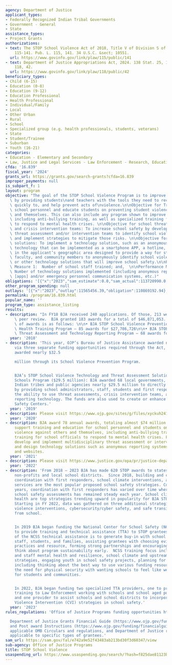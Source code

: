```yaml
---
agency: Department of Justice
applicant_types:
- Federally Recognized Indian Tribal Governments
- Government - General
- State
assistance_types:
- Project Grants
authorizations:
- text: The STOP School Violence Act of 2018, Title V of Division S of Public Law
    115-141. Pub. L. 115, 141. 34 U.S.C. &sect; 10551.
  url: https://www.govinfo.gov/link/plaw/115/public/141
- text: Department of Justice Appropriations Act, 2024. 138 Stat. 25, 147. Pub. L.
    118, 42.
  url: https://www.govinfo.gov/link/plaw/118/public/42
beneficiary_types:
- Child (6-15)
- Education (0-8)
- Education (9-12)
- Education Professional
- Health Professional
- Individual/Family
- Local
- Other Urban
- Rural
- School
- Specialized group (e.g. health professionals, students, veterans)
- State
- Student/Trainee
- Suburban
- Youth (16-21)
categories:
- Education - Elementary and Secondary
- Law, Justice and Legal Services - Law Enforcement - Research, Education, Training
cfda: '16.839'
fiscal_year: '2024'
grants_url: https://grants.gov/search-grants?cfda=16.839
improper_payments: null
is_subpart_f: 1
layout: program
objective: "The goal of the STOP School Violence Program is to improve school security\
  \ by providing students\nand teachers with the tools they need to recognize, respond\
  \ quickly to, and help prevent acts of\nviolence.\n\nObjective for Training:  Train\
  \ school personnel and educate students on preventing student violence against others\
  \ and themselves. This can also include any program shown to improve school climate,\
  \ including anti-bullying training, as well as specialized training for school officials\
  \ to respond to mental health crises. \n\nObjective for school threat assessment\
  \ and crisis intervention teams: To increase school safety by developing and implementing\
  \ threat assessment and/or intervention teams to identify school violence risks\
  \ and implement strategies to mitigate those risks. \n\nObjective for technology\
  \ solutions: To implement a technology solution, such as an anonymous reporting\
  \ technology that can be implemented as a smartphone APP, a hotline, or a website\
  \ in the applicant’s geographic area designed to provide a way for students, teachers,\
  \ faculty, and community members to anonymously identify school violence threats,\
  \ or other technology solutions that will improve school safety.\n\nPerformance\
  \ Measure 1:  Number of school staff trained; and,  \n\nPerformance Measure 2: \
  \ Number of technology solutions implemented (including anonymous reporting systems\
  \ [apps] and/or emergency personnel communication systems, etc.)"
obligations: '[{"x":"2023","sam_estimate":0.0,"sam_actual":113720990.0,"usa_spending_actual":112840064.16},{"x":"2024","sam_estimate":0.0,"sam_actual":36621379.0,"usa_spending_actual":35111336.93},{"x":"2025","sam_estimate":0.0,"sam_actual":0.0,"usa_spending_actual":82046891.22}]'
other_program_spending: null
outlays: '[{"x":"2023","outlay":11565456.39,"obligation":110869192.94},{"x":"2024","outlay":258040.98,"obligation":32704246.41},{"x":"2025","outlay":0.0,"obligation":83223409.0}]'
permalink: /program/16.839.html
popular_name: ''
program_type: assistance_listing
results:
- description: "In FY18 BJA received 240 applications. Of those, 213 were sent to\
    \ peer review.  BJA granted 183 awards for a total of $46,871,053. The breakdown\
    \ of awards is as follows: \n\n• BJA STOP School Violence Prevention and Mental\
    \ Health Training Program – 85 awards for $27,786,726\n\n• BJA STOP School Violence\
    \ Threat Assessment and Technology Reporting Program – 68 awards for $19,085,027."
  year: '2018'
- description: 'This year, OJP’s Bureau of Justice Assistance awarded nearly $53 million
    via three separate funding opportunities required through the Act, while COPS
    awarded nearly $32.5

    million through its School Violence Prevention Program.


    BJA’s STOP School Violence Technology and Threat Assessment Solutions for Safer
    Schools Program ($29.5 million): BJA awarded 68 local governments, federally recognized
    Indian tribes and public agencies nearly $29.5 million to directly help schools
    by providing school administrators, staff, students and first responders with
    the ability to use threat assessments, crisis intervention teams, and anonymous
    reporting technology. The funds are also used to create or enhance State School
    Safety Centers.'
  year: '2019'
- description: Please visit https://www.ojp.gov/sites/g/files/xyckuh241/files/media/document/stop-school-violence-awards-fs.pdf
  year: '2020'
- description: BJA award 78 annual awards, totaling almost $74 million intended to
    support training and education for school personnel and students on preventing
    violence against others and themselves, including anti-bullying training and specialized
    training for school officials to respond to mental health crises. Funds also help
    develop and implement multidisciplinary threat assessment or intervention teams
    and design technology solutions such as anonymous reporting systems, hotlines
    and websites.
  year: '2021'
- description: Please visit https://www.justice.gov/opa/pr/justice-department-awards-nearly-444-million-support-violence-intervention-efforts
  year: '2022'
- description: 'From 2018 – 2023 BJA has made 620 STOP awards to states, local agencies,
    non-profits and local school districts.  Since 2018, building and campus security,
    coordination with first responders, school climate interventions, and mental health
    services are the most popular proposed school safety strategies. Comparing fiscal
    years, coordination with first responders has varied over time whereas use of
    school safety assessments has remained steady each year. School climate and mental
    health are top strategies trending upward in popularity for BJA STOP grantees.
    Starting in FY 2022, data was gathered on three additional strategies: community
    violence interventions, cybersecurity/cyber safety, and safe transitions to and
    from school.


    In 2019 BJA began funding the National Center for School Safety (NCSS) in 2019
    to provide training and technical assistance (TTA) to STOP grantees.  The focus
    of the NCSS technical assistance is to generate buy-in with school leadership,
    staff, students, and families, assisting grantees with choosing evidence-informed
    practices and resource, forming strong partnerships and encouraging grantees to
    think about program sustainability early.  NCSS training focus includes student
    and staff mental health and resilience, school climate and upstream prevention
    strategies, engaging youth in school safety projects, planning for sustainability
    including thinking about the best way to use various funding resources and balancing
    the need for physical security with wanting schools to feel like welcoming spaces
    for students and communities.


    In 2022, BJA began funding two specialized TTA providers, one to provide specialized
    training to Law Enforcement working with schools and school aged populations,
    and one provider to assist schools and school districts to incorporate Community
    Violence Intervention (CVI) strategies in school safety.'
  year: '2023'
rules_regulations: 'Office of Justice Programs funding opportunities https://www.ojp.gov/funding/explore/current-funding-opportunities

  Department of Justice Grants Financial Guide (https://www.ojp.gov/funding/financialguidedoj/overview)
  and Post award Instructions (https://www.ojp.gov/funding/financialguidedoj/iii-postaward-requirements),
  applicable OMB Circulars and regulations, and Department of Justice regulations
  applicable to specific types of grantees.'
sam_url: https://sam.gov/fal/e742a9e52f43483ab213bd30f3d60347/view
sub-agency: Office of Justice Programs
title: STOP School Violence
usaspending_url: https://www.usaspending.gov/search/?hash=f825dae81123bc780fe0f965b97a8370
---
```

